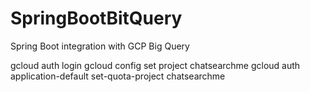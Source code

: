 # SpringBootBitQuery
Spring Boot integration with GCP Big Query

gcloud auth login
gcloud config set project chatsearchme
gcloud auth application-default set-quota-project chatsearchme



